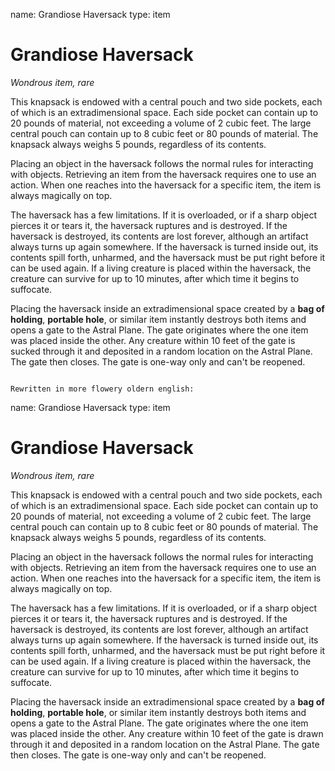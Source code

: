 name: Grandiose Haversack
type: item

# Grandiose Haversack
_Wondrous item, rare_

This knapsack is endowed with a central pouch and two side pockets, each of which is an extradimensional space. Each side pocket can contain up to 20 pounds of material, not exceeding a volume of 2 cubic feet. The large central pouch can contain up to 8 cubic feet or 80 pounds of material. The knapsack always weighs 5 pounds, regardless of its contents.

Placing an object in the haversack follows the normal rules for interacting with objects. Retrieving an item from the haversack requires one to use an action. When one reaches into the haversack for a specific item, the item is always magically on top.

The haversack has a few limitations. If it is overloaded, or if a sharp object pierces it or tears it, the haversack ruptures and is destroyed. If the haversack is destroyed, its contents are lost forever, although an artifact always turns up again somewhere. If the haversack is turned inside out, its contents spill forth, unharmed, and the haversack must be put right before it can be used again. If a living creature is placed within the haversack, the creature can survive for up to 10 minutes, after which time it begins to suffocate.

Placing the haversack inside an extradimensional space created by a **bag of holding**, **portable hole**, or similar item instantly destroys both items and opens a gate to the Astral Plane. The gate originates where the one item was placed inside the other. Any creature within 10 feet of the gate is sucked through it and deposited in a random location on the Astral Plane. The gate then closes. The gate is one-way only and can't be reopened.
```

Rewritten in more flowery oldern english:

```
name: Grandiose Haversack
type: item

# Grandiose Haversack
_Wondrous item, rare_

This knapsack is endowed with a central pouch and two side pockets, each of which is an extradimensional space. Each side pocket can contain up to 20 pounds of material, not exceeding a volume of 2 cubic feet. The large central pouch can contain up to 8 cubic feet or 80 pounds of material. The knapsack always weighs 5 pounds, regardless of its contents.

Placing an object in the haversack follows the normal rules for interacting with objects. Retrieving an item from the haversack requires one to use an action. When one reaches into the haversack for a specific item, the item is always magically on top.

The haversack has a few limitations. If it is overloaded, or if a sharp object pierces it or tears it, the haversack ruptures and is destroyed. If the haversack is destroyed, its contents are lost forever, although an artifact always turns up again somewhere. If the haversack is turned inside out, its contents spill forth, unharmed, and the haversack must be put right before it can be used again. If a living creature is placed within the haversack, the creature can survive for up to 10 minutes, after which time it begins to suffocate.

Placing the haversack inside an extradimensional space created by a **bag of holding**, **portable hole**, or similar item instantly destroys both items and opens a gate to the Astral Plane. The gate originates where the one item was placed inside the other. Any creature within 10 feet of the gate is drawn through it and deposited in a random location on the Astral Plane. The gate then closes. The gate is one-way only and can't be reopened.
